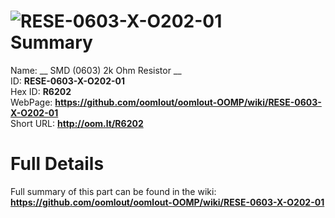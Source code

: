 
![RESE-0603-X-O202-01](https://github.com/oomlout/oomlout-OOMP/blob/master/parts/RESE-0603-X-O202-01/RESE-0603-X-O202-01_420.jpg)   
Summary
=================
  
Name: __ SMD (0603) 2k Ohm Resistor __    
ID: __RESE-0603-X-O202-01__   
Hex ID: __R6202__   
WebPage: __https://github.com/oomlout/oomlout-OOMP/wiki/RESE-0603-X-O202-01__   
Short URL: __http://oom.lt/R6202__   

Full Details
==========================
Full summary of this part can be found in the wiki:   
__https://github.com/oomlout/oomlout-OOMP/wiki/RESE-0603-X-O202-01__    

